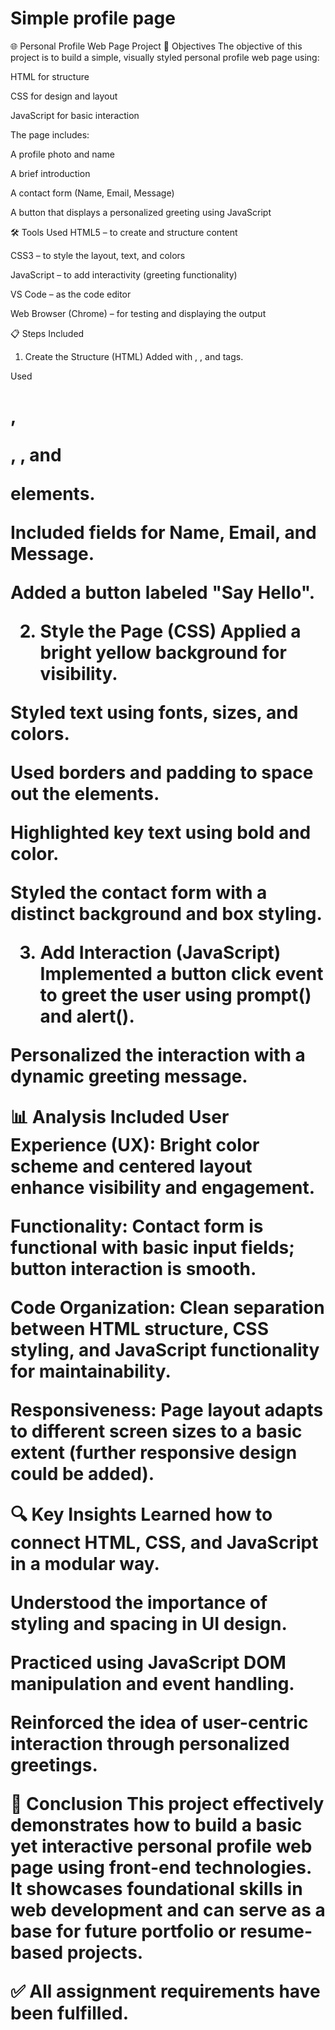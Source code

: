 # Simple profile page

🌐 Personal Profile Web Page Project
🎯 Objectives
The objective of this project is to build a simple, visually styled personal profile web page using:

HTML for structure

CSS for design and layout

JavaScript for basic interaction

The page includes:

A profile photo and name

A brief introduction

A contact form (Name, Email, Message)

A button that displays a personalized greeting using JavaScript

🛠️ Tools Used
HTML5 – to create and structure content

CSS3 – to style the layout, text, and colors

JavaScript – to add interactivity (greeting functionality)

VS Code – as the code editor

Web Browser (Chrome) – for testing and displaying the output

📋 Steps Included
1. Create the Structure (HTML)
Added <!DOCTYPE html> with <html>, <head>, and <body> tags.

Used <h1>, <p>, <img>, and <form> elements.

Included fields for Name, Email, and Message.

Added a button labeled "Say Hello".

2. Style the Page (CSS)
Applied a bright yellow background for visibility.

Styled text using fonts, sizes, and colors.

Used borders and padding to space out the elements.

Highlighted key text using bold and color.

Styled the contact form with a distinct background and box styling.

3. Add Interaction (JavaScript)
Implemented a button click event to greet the user using prompt() and alert().

Personalized the interaction with a dynamic greeting message.

📊 Analysis Included
User Experience (UX): Bright color scheme and centered layout enhance visibility and engagement.

Functionality: Contact form is functional with basic input fields; button interaction is smooth.

Code Organization: Clean separation between HTML structure, CSS styling, and JavaScript functionality for maintainability.

Responsiveness: Page layout adapts to different screen sizes to a basic extent (further responsive design could be added).

🔍 Key Insights
Learned how to connect HTML, CSS, and JavaScript in a modular way.

Understood the importance of styling and spacing in UI design.

Practiced using JavaScript DOM manipulation and event handling.

Reinforced the idea of user-centric interaction through personalized greetings.

🧾 Conclusion
This project effectively demonstrates how to build a basic yet interactive personal profile web page using front-end technologies. It showcases foundational skills in web development and can serve as a base for future portfolio or resume-based projects.

✅ All assignment requirements have been fulfilled.
